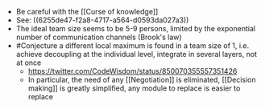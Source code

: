 - Be careful with the [[Curse of knowledge]]
- See: ((6255de47-f2a8-4717-a564-d0593da027a3))
- The ideal team size seems to be 5-9 persons, limited by the exponential number of communication channels (Brook's law)
- #Conjecture a different local maximum is found in a team size of 1, i.e. achieve decoupling at the individual level, integrate in several layers, not at once
	- https://twitter.com/CodeWisdom/status/850070355557351426
	- In particular, the need of any [[Negotiation]] is eliminated, [[Decision making]] is greatly simplified, any module to replace is easier to replace